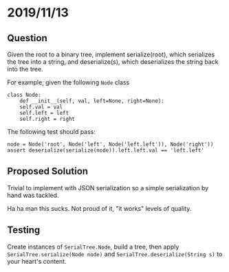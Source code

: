 # 2019/11/13

## Question
Given the root to a binary tree, implement serialize(root), which serializes the tree into a string, and deserialize(s), which deserializes the string back into the tree.

For example, given the following `Node` class

    class Node:
        def __init__(self, val, left=None, right=None):
        self.val = val
        self.left = left
        self.right = right

The following test should pass:

    node = Node('root', Node('left', Node('left.left')), Node('right'))
    assert deserialize(serialize(node)).left.left.val == 'left.left'

## Proposed Solution
Trivial to implement with JSON serialization so a simple serialization by hand was tackled.

Ha ha man this sucks. Not proud of it, "it works" levels of quality.

## Testing
Create instances of `SerialTree.Node`, build a tree, then apply `SerialTree.serialize(Node node)` and `SerialTree.deserialize(String s)` to your heart's content.
